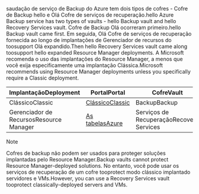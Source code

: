 <span data-ttu-id="fae92-101">saudação de serviço de Backup do Azure tem dois tipos de cofres - Cofre de Backup hello e Olá Cofre de serviços de recuperação.</span><span class="sxs-lookup"><span data-stu-id="fae92-101">hello Azure Backup service has two types of vaults - hello Backup vault and hello Recovery Services vault.</span></span> <span data-ttu-id="fae92-102">Cofre de Backup Olá ocorreram primeiro.</span><span class="sxs-lookup"><span data-stu-id="fae92-102">hello Backup vault came first.</span></span> <span data-ttu-id="fae92-103">Em seguida, Olá Cofre de serviços de recuperação fornecida ao longo de implantações de Gerenciador de recursos do toosupport Olá expandido.</span><span class="sxs-lookup"><span data-stu-id="fae92-103">Then hello Recovery Services vault came along toosupport hello expanded Resource Manager deployments.</span></span> <span data-ttu-id="fae92-104">A Microsoft recomenda o uso das implantações do Resource Manager, a menos que você exija especificamente uma implantação Clássica.</span><span class="sxs-lookup"><span data-stu-id="fae92-104">Microsoft recommends using Resource Manager deployments unless you specifically require a Classic deployment.</span></span>

| <span data-ttu-id="fae92-105">**Implantação**</span><span class="sxs-lookup"><span data-stu-id="fae92-105">**Deployment**</span></span> | <span data-ttu-id="fae92-106">**Portal**</span><span class="sxs-lookup"><span data-stu-id="fae92-106">**Portal**</span></span> | <span data-ttu-id="fae92-107">**Cofre**</span><span class="sxs-lookup"><span data-stu-id="fae92-107">**Vault**</span></span> |
| --- | --- | --- |
| <span data-ttu-id="fae92-108">Clássico</span><span class="sxs-lookup"><span data-stu-id="fae92-108">Classic</span></span> |[<span data-ttu-id="fae92-109">Clássico</span><span class="sxs-lookup"><span data-stu-id="fae92-109">Classic</span></span>](https://manage.windowsazure.com) |<span data-ttu-id="fae92-110">Backup</span><span class="sxs-lookup"><span data-stu-id="fae92-110">Backup</span></span> |
| <span data-ttu-id="fae92-111">Gerenciador de Recursos</span><span class="sxs-lookup"><span data-stu-id="fae92-111">Resource Manager</span></span> |[<span data-ttu-id="fae92-112">As tabelas</span><span class="sxs-lookup"><span data-stu-id="fae92-112">Azure</span></span>](https://portal.azure.com) |<span data-ttu-id="fae92-113">Serviços de Recuperação</span><span class="sxs-lookup"><span data-stu-id="fae92-113">Recovery Services</span></span> |

> [!NOTE]
> <span data-ttu-id="fae92-114">Cofres de backup não podem ser usados para proteger soluções implantadas pelo Resource Manager.</span><span class="sxs-lookup"><span data-stu-id="fae92-114">Backup vaults cannot protect Resource Manager-deployed solutions.</span></span> <span data-ttu-id="fae92-115">No entanto, você pode usar os serviços de recuperação de um cofre tooprotect modo clássico implantado servidores e VMs.</span><span class="sxs-lookup"><span data-stu-id="fae92-115">However, you can use a Recovery Services vault tooprotect classically-deployed servers and VMs.</span></span>  
> 
> 

